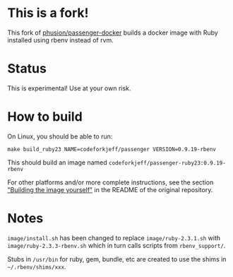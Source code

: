 
# This is a fork!

This fork of [phusion/passenger-docker](https://github.com/phusion/passenger-docker)
builds a docker image with Ruby installed using rbenv instead of rvm.

# Status

This is experimental! Use at your own risk.

# How to build

On Linux, you should be able to run:

```
make build_ruby23 NAME=codeforkjeff/passenger VERSION=0.9.19-rbenv
```

This should build an image named `codeforkjeff/passenger-ruby23:0.9.19-rbenv`

For other platforms and/or more complete instructions, see the section
["Building the image yourself"](https://github.com/phusion/passenger-docker#building)
in the README of the original repository.

# Notes

`image/install.sh` has been changed to replace `image/ruby-2.3.1.sh` with
`image/ruby-2.3.3-rbenv.sh` which in turn calls scripts from `rbenv_support/`.

Stubs in `/usr/bin` for ruby, gem, bundle, etc are created to use the
shims in `~/.rbenv/shims/xxx`.
